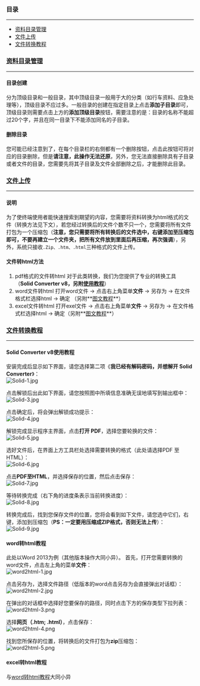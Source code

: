 ### 目录 
-------------------------------
- <a href="#dir">资料目录管理</a>
- <a href="#file">文件上传</a>
- <a href="#tutorials">文件转换教程</a>

### <a href="#" name="dir">资料目录管理</a>
-------------------------------
#### 目录创建
分为顶级目录和一般目录，其中顶级目录一般用于大的分类（如行车资料、应急处理等），顶级目录不应过多。一般目录的创建在指定目录上点击**添加子目录**即可，顶级目录则需要点击上方的**添加顶级目录**按钮，需要注意的是：目录的名称不能超过20个字，并且在同一目录下不能添加同名的子目录。

#### 删除目录
您可能已经注意到了，在每个目录栏的右侧都有一个删除按钮，点击此按钮可将对应的目录删除，但是**请注意，此操作无法还原**，另外，您无法直接删除具有子目录或者文件的目录，您需要先将其子目录及文件全部删除之后，才能删除此目录。

### <a href="#" name="file">文件上传</a>
-------------------------------
#### 说明
为了使终端使用者能快速搜索到期望的内容，您需要将资料转换为html格式的文件（转换方法见下文），若您经过转换后的文件个数不只一个，您需要将所有文件打包为一个压缩包（**注意，您只需要将所有转换后的文件选中，右键添加至压缩包即可，不要再建立一个文件夹，把所有文件放到里面后再压缩，再次强调**），另外，系统只接收`.Zip、.htm、.html`三种格式的文件上传。

#### 文件转html方法
1. pdf格式的文件转html
    对于此类转换，我们为您提供了专业的转换工具（**Solid Converter v8，另附<a href="#solidV8">使用教程</a>**）
2. word文件转html
    打开word文件 -> 点击右上角菜单**文件** -> 另存为 -> 在文件格式栏选择html -> 确定 （另附**<a href="#word">图文教程</a>**）
3. excel文件转html
    打开exel文件 -> 点击右上角菜单**文件** -> 另存为 -> 在文件格式栏选择html -> 确定（另附**<a href="#excel">图文教程</a>**）

### <a href="#" name="tutorials">文件转换教程</a>
-------------------------------
#### <a name="solidV8">Solid Converter v8使用教程</a>
安装完成后显示如下界面，请您选择第二项《**我已经有解码密码，并想解开 Solid Converter**》：  
![Solid-1.jpg](imgs/Solid-1.jpg)

点击解锁后出此如下界面，请您按照图中所填信息准确无误地填写到输出框中：  
![Solid-3.jpg](imgs/Solid-3.jpg)

点击确定后，将会弹出解锁成功提示：  
![Solid-4.jpg](imgs/Solid-4.jpg)

解锁完成显示程序主界面，点击**打开 PDF**，选择您要轮换的文件：  
![Solid-5.jpg](imgs/Solid-5.jpg)

选好文件后，在界面上方工具栏处选择需要转换的格式（此处请选择PDF 至 HTML）：  
![Solid-6.jpg](imgs/Solid-6.jpg)

点击**PDF至HTML**，并选择保存的位置，然后点击保存：  
![Solid-7.jpg](imgs/Solid-7.jpg)

等待转换完成（右下角的进度条表示当前转换进度）：  
![Solid-8.jpg](imgs/Solid-8.jpg)

转换完成后，找到您保存文件的位置，您将会看到如下文件，请您选中它们，右键，添加到压缩包（**PS：一定要用压缩成ZIP格式，否则无法上传**）：  
![Solid-9.jpg](imgs/Solid-9.jpg)


#### <a name="word">word转html教程</a>
此处以Word 2013为例（其他版本操作大同小异）。
首先，打开您需要转换的word文件，点击左上角的菜单**文件**：  
![word2html-1.jpg](imgs/word2html-1.jpg)

点击另存为，选择文件路径（低版本的word点击另存为会直接弹出对话框）：  
![word2html-2.jpg](imgs/word2html-2.jpg)

在弹出的对话框中选择好您要保存的路径，同时点击下方的保存类型下拉列表：  
![word2html-3.png](imgs/word2html-3.png)

选择**网页（.htm; .html）**，点击保存：  
![word2html-4.png](imgs/word2html-4.png)

找到您所保存的位置，将转换后的文件打包为**zip**压缩包：  
![word2html-5.png](imgs/word2html-5.png)

#### <a name="excel">excel转html教程</a>
与<a href="#word">word转html教程</a>大同小异
